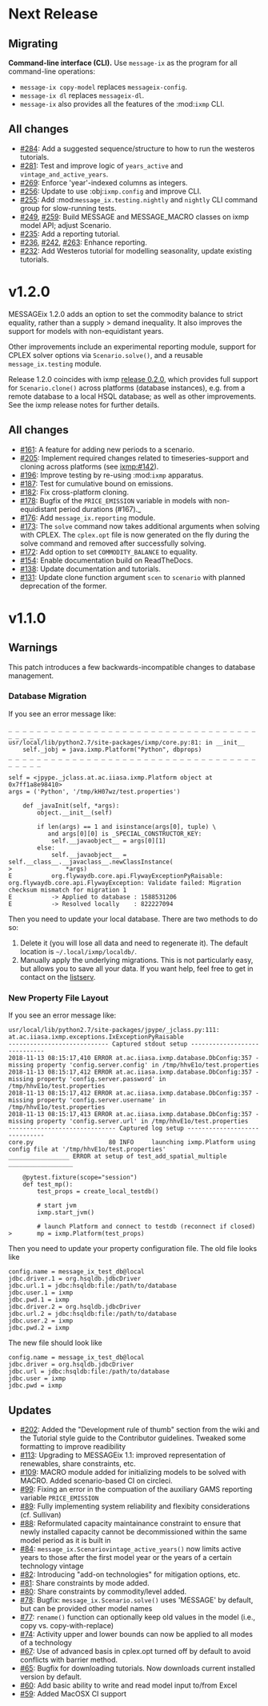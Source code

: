 
# Next Release

## Migrating

**Command-line interface (CLI).** Use `message-ix` as the program for all command-line operations:
- `message-ix copy-model` replaces `messageix-config`.
- `message-ix dl` replaces `messageix-dl`.
- `message-ix` also provides all the features of the :mod:`ixmp` CLI.

## All changes

- [#284](https://github.com/iiasa/message_ix/pull/284): Add a suggested sequence/structure to how to run the westeros tutorials.
- [#281](https://github.com/iiasa/message_ix/pull/281): Test and improve logic of `years_active` and `vintage_and_active_years`.
- [#269](https://github.com/iiasa/message_ix/pull/269): Enforce 'year'-indexed columns as integers.
- [#256](https://github.com/iiasa/message_ix/pull/256): Update to use :obj:`ixmp.config` and improve CLI.
- [#255](https://github.com/iiasa/message_ix/pull/249): Add :mod:`message_ix.testing.nightly` and `nightly` CLI command group for slow-running tests.
- [#249](https://github.com/iiasa/message_ix/pull/249),
  [#259](https://github.com/iiasa/message_ix/pull/259): Build MESSAGE and MESSAGE_MACRO classes on ixmp model API; adjust Scenario.
- [#235](https://github.com/iiasa/message_ix/pull/236): Add a reporting tutorial.
- [#236](https://github.com/iiasa/message_ix/pull/236),
  [#242](https://github.com/iiasa/message_ix/pull/242),
  [#263](https://github.com/iiasa/message_ix/pull/263): Enhance reporting.
- [#232](https://github.com/iiasa/message_ix/pull/232): Add Westeros tutorial for modelling seasonality, update existing tutorials.

# v1.2.0

MESSAGEix 1.2.0 adds an option to set the commodity balance to strict equality,
rather than a supply > demand inequality. It also improves the support for
models with non-equidistant years.

Other improvements include an experimental reporting module, support for CPLEX
solver options via `Scenario.solve()`, and a reusable `message_ix.testing`
module.

Release 1.2.0 coincides with ixmp
[release 0.2.0](https://github.com/iiasa/ixmp/releases/tag/v0.2.0), which
provides full support for `Scenario.clone()` across platforms (database
instances), e.g. from a remote database to a local HSQL database; as well as
other improvements. See the ixmp release notes for further details.

## All changes

- [#161](https://github.com/iiasa/message_ix/pull/161): A feature for adding new periods to a scenario.
- [#205](https://github.com/iiasa/message_ix/pull/205): Implement required changes related to timeseries-support and cloning across platforms (see [ixmp:#142](https://github.com/iiasa/ixmp/pull/142)).
- [#196](https://github.com/iiasa/message_ix/pull/196): Improve testing by re-using :mod:`ixmp` apparatus.
- [#187](https://github.com/iiasa/message_ix/pull/187): Test for cumulative bound on emissions.
- [#182](https://github.com/iiasa/message_ix/pull/182): Fix cross-platform cloning.
- [#178](https://github.com/iiasa/message_ix/pull/178): Bugfix of the `PRICE_EMISSION` variable in models with non-equidistant period durations (#167)._
- [#176](https://github.com/iiasa/message_ix/pull/176): Add `message_ix.reporting` module.
- [#173](https://github.com/iiasa/message_ix/pull/173): The `solve` command now takes additional arguments when solving with CPLEX. The `cplex.opt` file is now generated on the fly during the solve command and removed after successfully solving.
- [#172](https://github.com/iiasa/message_ix/pull/172): Add option to set `COMMODITY_BALANCE` to equality.
- [#154](https://github.com/iiasa/message_ix/pull/154): Enable documentation build on ReadTheDocs.
- [#138](https://github.com/iiasa/message_ix/pull/138): Update documentation and tutorials.
- [#131](https://github.com/iiasa/message_ix/pull/131): Update clone function argument `scen` to `scenario` with planned deprecation of the former.


# v1.1.0

## Warnings

This patch introduces a few backwards-incompatible changes to database
management.

### Database Migration

If you see an error message like:

```
_ _ _ _ _ _ _ _ _ _ _ _ _ _ _ _ _ _ _ _ _ _ _ _ _ _ _ _ _ _ _ _ _ _ _ _ _ _ _ _
usr/local/lib/python2.7/site-packages/ixmp/core.py:81: in __init__
    self._jobj = java.ixmp.Platform("Python", dbprops)
_ _ _ _ _ _ _ _ _ _ _ _ _ _ _ _ _ _ _ _ _ _ _ _ _ _ _ _ _ _ _ _ _ _ _ _ _ _ _ _

self = <jpype._jclass.at.ac.iiasa.ixmp.Platform object at 0x7ff1a8e98410>
args = ('Python', '/tmp/kH07wz/test.properties')

    def _javaInit(self, *args):
        object.__init__(self)

        if len(args) == 1 and isinstance(args[0], tuple) \
           and args[0][0] is _SPECIAL_CONSTRUCTOR_KEY:
            self.__javaobject__ = args[0][1]
        else:
            self.__javaobject__ = self.__class__.__javaclass__.newClassInstance(
>               *args)
E           org.flywaydb.core.api.FlywayExceptionPyRaisable: org.flywaydb.core.api.FlywayException: Validate failed: Migration checksum mismatch for migration 1
E           -> Applied to database : 1588531206
E           -> Resolved locally    : 822227094
```

Then you need to update your local database. There are two methods to do so:

1. Delete it (you will lose all data and need to regenerate it). The default
   location is `~/.local/ixmp/localdb/`.
2. Manually apply the underlying migrations. This is not particularly easy, but
   allows you to save all your data. If you want help, feel free to get in
   contact on the
   [listserv](https://groups.google.com/forum/#!forum/message_ix).


### New Property File Layout

If you see an error message like:

```
usr/local/lib/python2.7/site-packages/jpype/_jclass.py:111: at.ac.iiasa.ixmp.exceptions.IxExceptionPyRaisable
---------------------------- Captured stdout setup -----------------------------
2018-11-13 08:15:17,410 ERROR at.ac.iiasa.ixmp.database.DbConfig:357 - missing property 'config.server.config' in /tmp/hhvE1o/test.properties
2018-11-13 08:15:17,412 ERROR at.ac.iiasa.ixmp.database.DbConfig:357 - missing property 'config.server.password' in /tmp/hhvE1o/test.properties
2018-11-13 08:15:17,412 ERROR at.ac.iiasa.ixmp.database.DbConfig:357 - missing property 'config.server.username' in /tmp/hhvE1o/test.properties
2018-11-13 08:15:17,413 ERROR at.ac.iiasa.ixmp.database.DbConfig:357 - missing property 'config.server.url' in /tmp/hhvE1o/test.properties
------------------------------ Captured log setup ------------------------------
core.py                     80 INFO     launching ixmp.Platform using config file at '/tmp/hhvE1o/test.properties'
_________________ ERROR at setup of test_add_spatial_multiple __________________

    @pytest.fixture(scope="session")
    def test_mp():
        test_props = create_local_testdb()

        # start jvm
        ixmp.start_jvm()

        # launch Platform and connect to testdb (reconnect if closed)
>       mp = ixmp.Platform(test_props)
```

Then you need to update your property configuration file. The old file looks like

```
config.name = message_ix_test_db@local
jdbc.driver.1 = org.hsqldb.jdbcDriver
jdbc.url.1 = jdbc:hsqldb:file:/path/to/database
jdbc.user.1 = ixmp
jdbc.pwd.1 = ixmp
jdbc.driver.2 = org.hsqldb.jdbcDriver
jdbc.url.2 = jdbc:hsqldb:file:/path/to/database
jdbc.user.2 = ixmp
jdbc.pwd.2 = ixmp
```

The new file should look like

```
config.name = message_ix_test_db@local
jdbc.driver = org.hsqldb.jdbcDriver
jdbc.url = jdbc:hsqldb:file:/path/to/database
jdbc.user = ixmp
jdbc.pwd = ixmp
```

## Updates

- [#202](https://github.com/iiasa/message_ix/pull/202): Added the "Development rule of thumb" section from the wiki and the Tutorial style guide to the Contributor guidelines. Tweaked some formatting to improve readibility
- [#113](https://github.com/iiasa/message_ix/pull/113): Upgrading to MESSAGEix 1.1: improved representation of renewables, share constraints, etc.
- [#109](https://github.com/iiasa/message_ix/pull/109): MACRO module added for initializing models to be solved with MACRO. Added scenario-based CI on circleci.
- [#99](https://github.com/iiasa/message_ix/pull/99): Fixing an error in the compuation of the auxiliary GAMS reporting variable `PRICE_EMISSION`
- [#89](https://github.com/iiasa/message_ix/pull/89): Fully implementing system reliability and flexibity considerations (cf. Sullivan)
- [#88](https://github.com/iiasa/message_ix/pull/88): Reformulated capacity maintainance constraint to ensure that newly installed capacity cannot be decommissioned within the same model period as it is built in
- [#84](https://github.com/iiasa/message_ix/pull/84): `message_ix.Scenariovintage_active_years()` now limits active years to those after the first model year or the years of a certain technology vintage
- [#82](https://github.com/iiasa/message_ix/pull/82): Introducing "add-on technologies" for mitigation options, etc.
- [#81](https://github.com/iiasa/message_ix/pull/81): Share constraints by mode added.
- [#80](https://github.com/iiasa/message_ix/pull/80): Share constraints by commodity/level added.
- [#78](https://github.com/iiasa/message_ix/pull/78): Bugfix: `message_ix.Scenario.solve()` uses 'MESSAGE' by default, but can be provided other model names
- [#77](https://github.com/iiasa/message_ix/pull/77): `rename()` function can optionally keep old values in the model (i.e., copy vs. copy-with-replace)
- [#74](https://github.com/iiasa/message_ix/pull/74): Activity upper and lower bounds can now be applied to all modes of a technology
- [#67](https://github.com/iiasa/message_ix/pull/67): Use of advanced basis in cplex.opt turned off by default to avoid conflicts with barrier method.
- [#65](https://github.com/iiasa/message_ix/pull/65): Bugfix for downloading tutorials. Now downloads current installed version by default.
- [#60](https://github.com/iiasa/message_ix/pull/60): Add basic ability to write and read model input to/from Excel
- [#59](https://github.com/iiasa/message_ix/pull/59): Added MacOSX CI support
